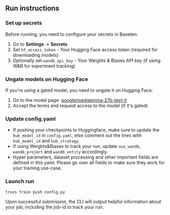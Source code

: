## Run instructions

### Set up secrets
Before running, you need to configure your secrets in Baseten:
1. Go to **Settings** → **Secrets**
2. Set `hf_access_token` - Your Hugging Face access token (required for downloading models)
3. Optionally set `wandb_api_key` - Your Weights & Biases API key (if using W&B for experiment tracking)

### Ungate models on Hugging Face
If you're using a gated model, you need to ungate it on Hugging Face:
1. Go to the model page: [google/medgemma-27b-text-it](https://huggingface.co/google/medgemma-27b-text-it)
2. Accept the terms and request access to the model (if it's gated)

### Update config.yaml 
- If pushing your checkpoints to Huggingface, make sure to update the `hub_model_id` in `config.yaml`, else comment out the lines with `hub_model_id` and `hub_strategy`. 
- If using Weights&Biases to track your run, update `use_wandb`, `wandb_project` and `wandb_entity` accordingly. 
- Hyper parameters, dataset processing and other important fields are defined in this yaml. Please go over all fields to make sure they work for your training use-case. 

### Launch run 

```
truss train push config.py
```

Upon successful submission, the CLI will output helpful information about your job, including the job-id to track your run.